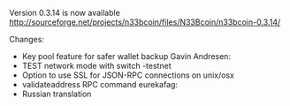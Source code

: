 Version 0.3.14 is now available
http://sourceforge.net/projects/n33bcoin/files/N33Bcoin/n33bcoin-0.3.14/

Changes:
* Key pool feature for safer wallet backup
Gavin Andresen:
* TEST network mode with switch -testnet
* Option to use SSL for JSON-RPC connections on unix/osx
* validateaddress RPC command
eurekafag:
* Russian translation
